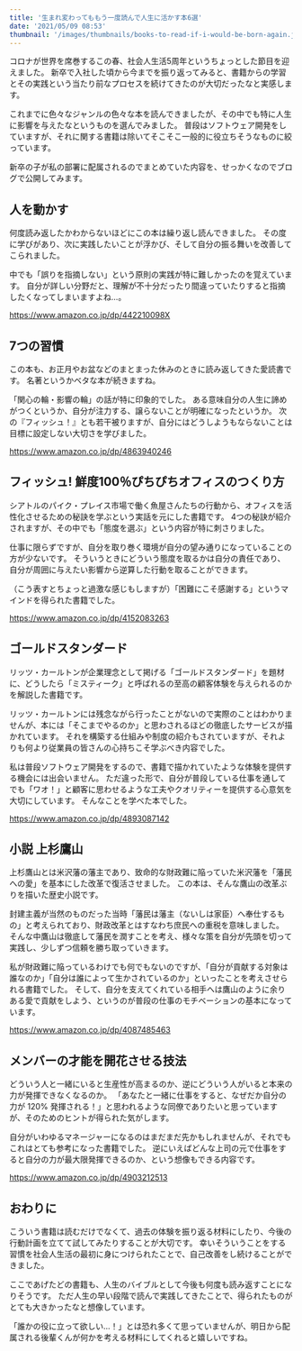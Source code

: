 ```yaml
---
title: '生まれ変わってももう一度読んで人生に活かす本6選'
date: '2021/05/09 08:53'
thumbnail: '/images/thumbnails/books-to-read-if-i-would-be-born-again.jpg'
---
```

コロナが世界を席巻するこの春、社会人生活5周年というちょっとした節目を迎えました。
新卒で入社した頃から今までを振り返ってみると、書籍からの学習とその実践という当たり前なプロセスを続けてきたのが大切だったなと実感します。

これまでに色々なジャンルの色々な本を読んできましたが、その中でも特に人生に影響を与えたなというものを選んでみました。
普段はソフトウェア開発をしていますが、それに関する書籍は除いてそこそこ一般的に役立ちそうなものに絞っています。

新卒の子が私の部署に配属されるのでまとめていた内容を、せっかくなのでブログで公開してみます。

## 人を動かす
何度読み返したかわからないほどにこの本は繰り返し読んできました。
その度に学びがあり、次に実践したいことが浮かび、そして自分の振る舞いを改善してこられました。

中でも「誤りを指摘しない」という原則の実践が特に難しかったのを覚えています。
自分が詳しい分野だと、理解が不十分だったり間違っていたりすると指摘したくなってしまいますよね...。

https://www.amazon.co.jp/dp/442210098X

## 7つの習慣
この本も、お正月やお盆などのまとまった休みのときに読み返してきた愛読書です。
名著というかベタな本が続きますね。

「関心の輪・影響の輪」の話が特に印象的でした。
ある意味自分の人生に諦めがつくというか、自分が注力する、譲らないことが明確になったというか。
次の『フィッシュ！』とも若干被りますが、自分にはどうしようもならないことは目標に設定しない大切さを学びました。

https://www.amazon.co.jp/dp/4863940246

## フィッシュ! 鮮度100％ぴちぴちオフィスのつくり方
シアトルのパイク・プレイス市場で働く魚屋さんたちの行動から、オフィスを活性化させるための秘訣を学ぶという実話を元にした書籍です。
4つの秘訣が紹介されますが、その中でも「態度を選ぶ」という内容が特に刺さりました。

仕事に限らずですが、自分を取り巻く環境が自分の望み通りになっていることの方が少ないです。
そういうときにどういう態度を取るかは自分の責任であり、自分が周囲に与えたい影響から逆算した行動を取ることができます。

（こう表すとちょっと過激な感じもしますが）「困難にこそ感謝する」というマインドを得られた書籍でした。

https://www.amazon.co.jp/dp/4152083263

## ゴールドスタンダード
リッツ・カールトンが企業理念として掲げる「ゴールドスタンダード」を題材に、どうしたら「ミスティーク」と呼ばれるの至高の顧客体験を与えられるのかを解説した書籍です。

リッツ・カールトンには残念ながら行ったことがないので実際のことはわかりませんが、本には「そこまでやるのか」と思わされるほどの徹底したサービスが描かれています。
それを構築する仕組みや制度の紹介もされていますが、それよりも何より従業員の皆さんの心持ちこそ学ぶべき内容でした。

私は普段ソフトウェア開発をするので、書籍で描かれていたような体験を提供する機会には出会いません。
ただ違った形で、自分が普段している仕事を通してでも「ワオ！」と顧客に思わせるような工夫やクオリティーを提供する心意気を大切にしています。
そんなことを学べた本でした。

https://www.amazon.co.jp/dp/4893087142

## 小説 上杉鷹山
上杉鷹山とは米沢藩の藩主であり、致命的な財政難に陥っていた米沢藩を「藩民への愛」を基本にした改革で復活させました。
この本は、そんな鷹山の改革ぶりを描いた歴史小説です。

封建主義が当然のものだった当時「藩民は藩主（ないしは家臣）へ奉仕するもの」と考えられており、財政改革とはすなわち庶民への重税を意味しました。
そんな中鷹山は徹底して藩民を潤すことを考え、様々な策を自分が先頭を切って実践し、少しずつ信頼を勝ち取っていきます。

私が財政難に陥っているわけでも何でもないのですが、「自分が貢献する対象は誰なのか」「自分は誰によって生かされているのか」といったことを考えさせられる書籍でした。
そして、自分を支えてくれている相手へは鷹山のように余りある愛で貢献をしよう、というのが普段の仕事のモチベーションの基本になっています。

https://www.amazon.co.jp/dp/4087485463

## メンバーの才能を開花させる技法
どういう人と一緒にいると生産性が高まるのか、逆にどういう人がいると本来の力が発揮できなくなるのか。
「あなたと一緒に仕事をすると、なぜだか自分の力が 120% 発揮される！」と思われるような同僚でありたいと思っていますが、そのためのヒントが得られた気がします。

自分がいわゆるマネージャーになるのはまだまだ先かもしれませんが、それでもこれはとても参考になった書籍でした。
逆にいえばどんな上司の元で仕事をすると自分の力が最大限発揮できるのか、という想像もできる内容です。

https://www.amazon.co.jp/dp/4903212513

## おわりに
こういう書籍は読むだけでなくて、過去の体験を振り返る材料にしたり、今後の行動計画を立てて試してみたりすることが大切です。
幸いそういうことをする習慣を社会人生活の最初に身につけられたことで、自己改善をし続けることができました。

ここであげたどの書籍も、人生のバイブルとして今後も何度も読み返すことになりそうです。
ただ人生の早い段階で読んで実践してきたことで、得られたものがとても大きかったなと想像しています。

「誰かの役に立って欲しい...！」とは恐れ多くて思っていませんが、明日から配属される後輩くんが何かを考える材料にしてくれると嬉しいですね。
